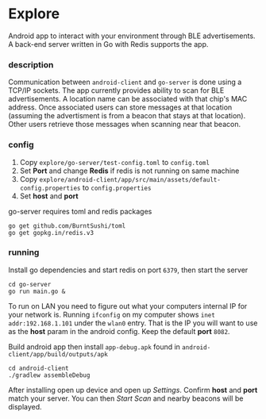 # Explore

Android app to interact with your environment through BLE advertisements. A back-end
server written in Go with Redis supports the app.

### description

Communication between `android-client` and `go-server` is done using a TCP/IP sockets.
The app currently provides ability to scan for BLE advertisements. A location
name can be associated with that chip's MAC address. Once associated users
can store messages at that location (assuming the advertisment is from a beacon
that stays at that location). Other users retrieve those messages when scanning near that beacon.

### config
1. Copy `explore/go-server/test-config.toml` to `config.toml`
2. Set **Port** and change **Redis** if redis is not running on same machine 
2. Copy `explore/android-client/app/src/main/assets/default-config.properties` to `config.properties`
4. Set **host** and **port**

go-server requires toml and redis packages
```
go get github.com/BurntSushi/toml
go get gopkg.in/redis.v3
```

### running

Install go dependencies and start redis on port `6379`, then start the server
```
cd go-server
go run main.go &
```

To run on LAN you need to figure out what your computers internal IP for your network is. Running `ifconfig`
on my computer shows `inet addr:192.168.1.101` under the `wlan0` entry. That is the IP you will want to use
as the **host** param in the android config. Keep the default **port** `8082`.

Build android app then install `app-debug.apk` found in `android-client/app/build/outputs/apk`
```
cd android-client
./gradlew assembleDebug
```

After installing open up device and open up *Settings*. Confirm **host** and **port** match your server.
You can then *Start Scan* and nearby beacons will be displayed.
